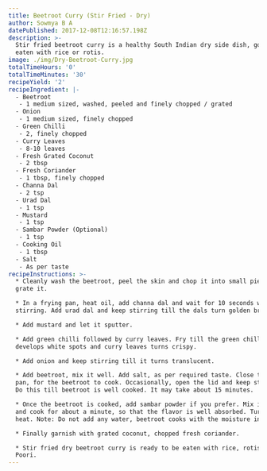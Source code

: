 ```yaml
---
title: Beetroot Curry (Stir Fried - Dry)
author: Sowmya B A
datePublished: 2017-12-08T12:16:57.198Z
description: >-
  Stir fried beetroot curry is a healthy South Indian dry side dish, good to be
  eaten with rice or rotis.
image: ./img/Dry-Beetroot-Curry.jpg
totalTimeHours: '0'
totalTimeMinutes: '30'
recipeYield: '2'
recipeIngredient: |-
  - Beetroot
   - 1 medium sized, washed, peeled and finely chopped / grated
  - Onion
   - 1 medium sized, finely chopped
  - Green Chilli
   - 2, finely chopped
  - Curry Leaves
   - 8-10 leaves
  - Fresh Grated Coconut
   - 2 tbsp
  - Fresh Coriander 
   - 1 tbsp, finely chopped
  - Channa Dal
   - 2 tsp
  - Urad Dal
   - 1 tsp
  - Mustard
   - 1 tsp
  - Sambar Powder (Optional)
   - 1 tsp
  - Cooking Oil
   - 1 tbsp
  - Salt 
   - As per taste
recipeInstructions: >-
  * Cleanly wash the beetroot, peel the skin and chop it into small pieces or
  grate it.

  * In a frying pan, heat oil, add channa dal and wait for 10 seconds with
  stirring. Add urad dal and keep stirring till the dals turn golden brown.

  * Add mustard and let it sputter.

  * Add green chilli followed by curry leaves. Fry till the green chilli
  develops white spots and curry leaves turns crispy.

  * Add onion and keep stirring till it turns translucent.

  * Add beetroot, mix it well. Add salt, as per required taste. Close the lid of
  pan, for the beetroot to cook. Occasionally, open the lid and keep stirring.
  Do this till beetroot is well cooked. It may take about 15 minutes.

  * Once the beetroot is cooked, add sambar powder if you prefer. Mix it well,
  and cook for about a minute, so that the flavor is well absorbed. Turn off the
  heat. Note: Do not add any water, beetroot cooks with the moisture in it.

  * Finally garnish with grated coconut, chopped fresh coriander.

  * Stir fried dry beetroot curry is ready to be eaten with rice, rotis or
  Poori.
---
```








